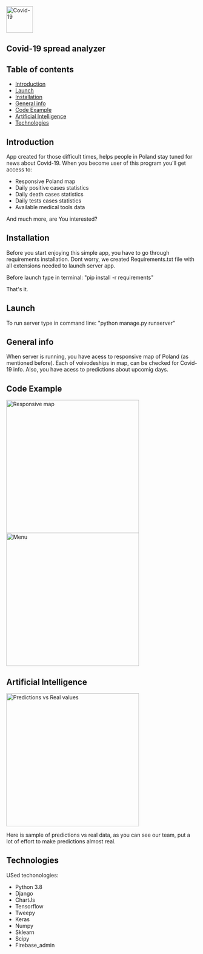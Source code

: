 <img align="center" alt="Covid-19" width="70px" src="https://www.iphronline.org/wp-content/uploads/2020/07/Untitled-1-01.png" />

## Covid-19 spread analyzer

## Table of contents

* [Introduction](#Introduction)
* [Launch](#launch)
* [Installation](#installation)
* [General info](#general-info)
* [Code Example](#code-example)
* [Artificial Intelligence](#artificial-intelligence)
* [Technologies](#technologies)

## Introduction
App created for those difficult times, helps people in Poland stay tuned for news about Covid-19. When you become user of this program you'll get access to:

* Responsive Poland map
* Daily positive cases statistics
* Daily death cases statistics
* Daily tests cases statistics
* Available medical tools data

And much more, are You interested?

## Installation
Before you start enjoying this simple app, you have to go through requirements installation. Dont worry, we created Requirements.txt file with all extensions needed to launch server app.

Before launch type in terminal:
"pip install -r requirements"

That's it.


## Launch

To run server type in command line:
"python manage.py runserver"

## General info

When server is running, you have acess to responsive map of Poland (as mentioned before). Each of voivodeships in map, can be checked for Covid-19 info. Also, you have acess to predictions about upcomig days.


## Code Example

<img src="https://scontent-waw1-1.xx.fbcdn.net/v/t1.15752-9/127237487_201293871534429_2373441609104887257_n.png?_nc_cat=102&ccb=2&_nc_sid=ae9488&_nc_ohc=HX6Z3ChBJqIAX-8Wp8g&_nc_ht=scontent-waw1-1.xx&oh=23a7dfa48dafbe62cd6d890a0d41d99f&oe=5FE61EAA" alt="Responsive map" width="350" />


<img src="https://scontent-waw1-1.xx.fbcdn.net/v/t1.15752-9/124284961_1754264818072920_7780739928951725391_n.png?_nc_cat=107&ccb=2&_nc_sid=ae9488&_nc_ohc=sAadQoBbe4YAX_t7jSq&_nc_ht=scontent-waw1-1.xx&oh=650d81fd400738aa9cb29d4fccb058e9&oe=5FCE50C6" alt="Menu" width="350" />


## Artificial Intelligence

<img src="https://scontent-waw1-1.xx.fbcdn.net/v/t1.15752-9/124808775_968389327004201_6770594807176546514_n.png?_nc_cat=108&ccb=2&_nc_sid=ae9488&_nc_ohc=VyP62d-MGl4AX--_94O&_nc_ht=scontent-waw1-1.xx&oh=77bf7133e7dfe4ff0a49a28fcfed7eea&oe=5FCF688F" alt="Predictions vs Real values" width="350" />

Here is sample of predictions vs real data, as you can see our team, put a lot of effort to make predictions almost real.

## Technologies

USed techonologies:

* Python 3.8
* Django
* ChartJs
* Tensorflow
* Tweepy
* Keras
* Numpy
* Sklearn
* Scipy
* Firebase_admin


